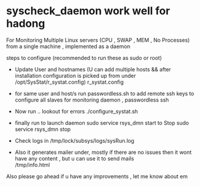 syscheck_daemon   work well for hadong
===============

For Monitoring Multiple Linux servers (CPU , SWAP , MEM , No Processes) from a single machine , implemented as a daemon 


steps to configure (recommended to run these as sudo or root)


* Update User and hostnames (U can add multiple hosts && after installation configuration is picked up from under /opt/SysStat/r_systat.config)
	r_systat.config

* for same user and host/s run passwordless.sh
	to add remote ssh keys to configure all slaves for monitoring daemon , passwordless ssh 


* Now run .. lookout for errors 
	./configure_systat.sh

* finally run 
	  to launch daemon 
		sudo service rsys_dmn start	
	  to Stop 
		sudo service rsys_dmn stop

* Check logs in 
	/tmp/lock/subsys/logs/sysRun.log

* Also it generates mailer under,  mostly if there are no issues then it wont have any content , but u can use it to send mails   
	/tmp/info.html 


Also please go ahead if u have any improvements , let me know about em 
